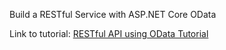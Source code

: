 Build a RESTful Service with ASP.NET Core OData

Link to tutorial: [RESTful API using OData Tutorial](https://github.com/gathogojr/FS20250506/blob/master/tutorials/RESTful%20API%20using%20OData%20Tutorial.md)
